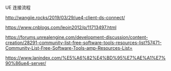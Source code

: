 UE 连接流程

http://wangjie.rocks/2019/03/29/ue4-client-ds-connect/

https://www.cnblogs.com/leoin2012/p/11713497.html

https://forums.unrealengine.com/development-discussion/content-creation/28291-community-list-free-software-tools-resources-list?57471-Community-List-Free-Software-Tools-amp-Resources-List=

https://www.lanindex.com/%E5%A6%82%E4%BD%95%E7%AE%A1%E7%90%86ue4-server/